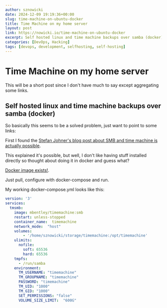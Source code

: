 ```yaml
---
author: sznowicki
date: 2024-12-09 19:19:36+00:00
slug: time-machine-on-ubuntu-docker
title: Time Machine on my home server
layout: post
link: https://nowicki.io/time-machine-on-ubuntu-docker
excerpt: Self hosted linux and time machine backups over samba (docker)
categories: [DevOps, Hacking]
tags: [devops, development, selfhosting, self-hosting]
---
```



# Time Machine on my home server

This will be a short post since I don't have much to say except aggregating some links.

## Self hosted linux and time machine backups over samba (docker)

So basically this seems to be a solved problem, just want to point to some links:

First I found the [Stefan Johner's blog post about SMB and time machine is actually possible](https://blog.jhnr.ch/2023/01/09/setup-apple-time-machine-network-drive-with-samba-on-ubuntu-22.04/).

This explained it's possible, but well, I don't like having stuff installed directly so thought about doing it in docker and guess what?

[Docker image exists!](https://github.com/mbentley/docker-timemachine).

Just pull, configure with docker-compose and run.

My working docker-compose.yml looks like this:

```yaml
version: '3'
services:
  tmsmb:
    image: mbentley/timemachine:smb
    restart: unless-stopped
    container_name:  timemachine
    network_mode:  "host"
    volumes:
        - '/home/sznowicki/storage/timemachine:/opt/timemachine'
    ulimits:
      nofile:
        soft: 65536
        hard: 65536
    tmpfs:
      - /run/samba
    environment:
      TM_USERNAME: "timemachine"
      TM_GROUPNAME: "timemachine"
      PASSWORD: "timemachine"
      TM_UID: "1000"
      TM_GID: "1000"
      SET_PERMISSIONS: "false"
      VOLUME_SIZE_LIMIT:  "600G"
```
